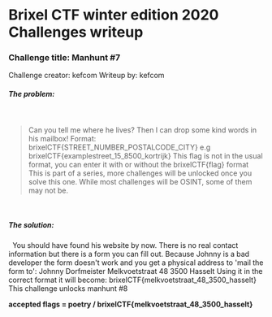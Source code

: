 # Brixel CTF winter edition 2020 Challenges writeup
### Challenge title: Manhunt #7
Challenge creator: kefcom
Writeup by: kefcom

##### The problem:
&nbsp;
>Can you tell me where he lives? Then I can drop some kind words in his mailbox!
Format: brixelCTF{STREET_NUMBER_POSTALCODE_CITY} e.g brixelCTF{examplestreet_15_8500_kortrijk}
This flag is not in the usual format, you can enter it with or without the brixelCTF{flag} format
This is part of a series, more challenges will be unlocked once you solve this one. While most challenges will be OSINT, some of them may not be.


&nbsp;
##### The solution:
&nbsp;
You should have found his website by now. There is no real contact information but there is a form you can fill out. Because Johnny is a bad developer the form doesn't work and you get a physical address to 'mail the form to':
Johnny Dorfmeister
Melkvoetstraat 48
3500 Hasselt
Using it in the correct format it will become: brixelCTF{melkvoetstraat_48_3500_hasselt} 
This challenge unlocks manhunt #8

**accepted flags = poetry / brixelCTF{melkvoetstraat_48_3500_hasselt}**
